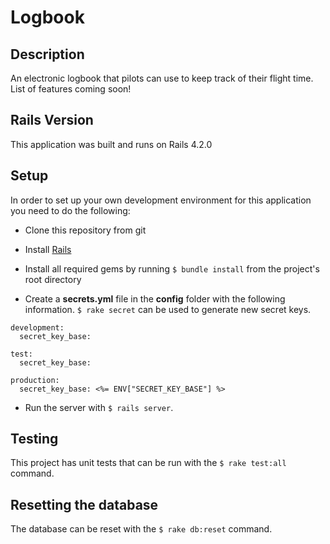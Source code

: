 # Logbook

## Description

An electronic logbook that pilots can use to keep track of their flight time. List of features coming soon!

## Rails Version

This application was built and runs on Rails 4.2.0

## Setup

In order to set up your own development environment for this application you need to do the following:

* Clone this repository from git

* Install [Rails](rubyonrails.org)

* Install all required gems by running `$ bundle install` from the project's root directory

* Create a **secrets.yml** file in the **config** folder with the following information. `$ rake secret` can be used to generate new secret keys.

```
development:
  secret_key_base:

test:
  secret_key_base:

production:
  secret_key_base: <%= ENV["SECRET_KEY_BASE"] %>
```

* Run the server with `$ rails server`.

## Testing

This project has unit tests that can be run with the `$ rake test:all` command.

## Resetting the database

The database can be reset with the `$ rake db:reset` command.
